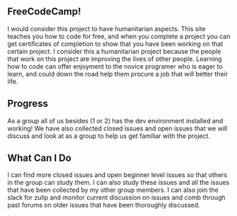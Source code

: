 ## FreeCodeCamp!

I would consider this project to have humanitarian aspects. This site teaches you how to code for free, and when you complete a project you can get certificates of completion to show that you have been working on that certain project. I consider this a humanitarian project because the people that work on this project are improving the lives of other people. Learning how to code can offer enjoyment to the novice programer who is eager to learn, and could down the road help them procure a job that will better their life. 

## Progress 

As a group all of us besides (1 or 2) has the dev environment installed and working! We have also collected closed issues and open issues that we will discuss and look at as a group to help us get familiar with the project. 

## What Can I Do

I can find more closed issues and open beginner level issues so that others in the group can study them. I can also study these issues and all the issues that have been collected by my other group members. I can also join the slack for zulip and monitor current discussion on issues and comb through past forums on older issues that have been thoroughly discussed.  
